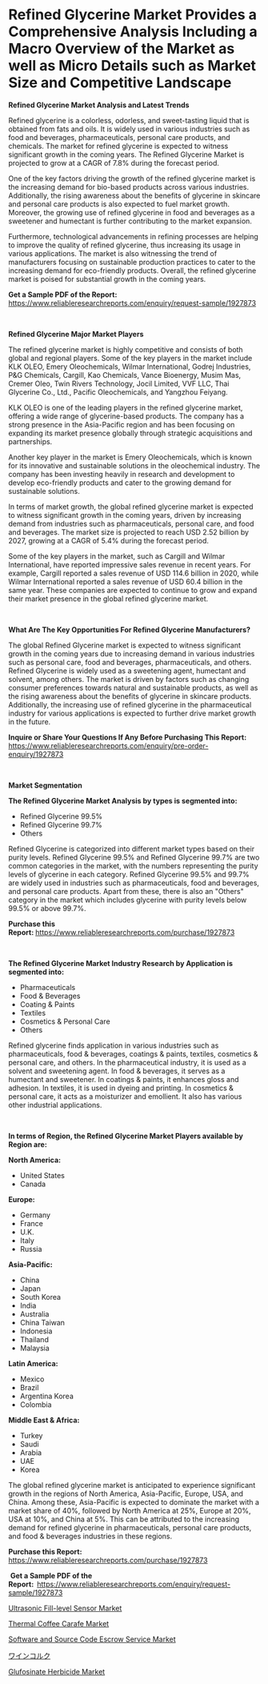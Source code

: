 <p><h1>Refined Glycerine Market Provides a Comprehensive Analysis Including a Macro Overview of the Market as well as Micro Details such as Market Size and Competitive Landscape</h1></p><p><strong>Refined Glycerine Market Analysis and Latest Trends</strong></p>
<p><p>Refined glycerine is a colorless, odorless, and sweet-tasting liquid that is obtained from fats and oils. It is widely used in various industries such as food and beverages, pharmaceuticals, personal care products, and chemicals. The market for refined glycerine is expected to witness significant growth in the coming years. The Refined Glycerine Market is projected to grow at a CAGR of 7.8% during the forecast period.</p><p>One of the key factors driving the growth of the refined glycerine market is the increasing demand for bio-based products across various industries. Additionally, the rising awareness about the benefits of glycerine in skincare and personal care products is also expected to fuel market growth. Moreover, the growing use of refined glycerine in food and beverages as a sweetener and humectant is further contributing to the market expansion.</p><p>Furthermore, technological advancements in refining processes are helping to improve the quality of refined glycerine, thus increasing its usage in various applications. The market is also witnessing the trend of manufacturers focusing on sustainable production practices to cater to the increasing demand for eco-friendly products. Overall, the refined glycerine market is poised for substantial growth in the coming years.</p></p>
<p><strong>Get a Sample PDF of the Report:&nbsp;</strong> <a href="https://www.reliableresearchreports.com/enquiry/request-sample/1927873">https://www.reliableresearchreports.com/enquiry/request-sample/1927873</a></p>
<p>&nbsp;</p>
<p><strong>Refined Glycerine Major Market Players</strong></p>
<p><p>The refined glycerine market is highly competitive and consists of both global and regional players. Some of the key players in the market include KLK OLEO, Emery Oleochemicals, Wilmar International, Godrej Industries, P&G Chemicals, Cargill, Kao Chemicals, Vance Bioenergy, Musim Mas, Cremer Oleo, Twin Rivers Technology, Jocil Limited, VVF LLC, Thai Glycerine Co., Ltd., Pacific Oleochemicals, and Yangzhou Feiyang.</p><p>KLK OLEO is one of the leading players in the refined glycerine market, offering a wide range of glycerine-based products. The company has a strong presence in the Asia-Pacific region and has been focusing on expanding its market presence globally through strategic acquisitions and partnerships.</p><p>Another key player in the market is Emery Oleochemicals, which is known for its innovative and sustainable solutions in the oleochemical industry. The company has been investing heavily in research and development to develop eco-friendly products and cater to the growing demand for sustainable solutions.</p><p>In terms of market growth, the global refined glycerine market is expected to witness significant growth in the coming years, driven by increasing demand from industries such as pharmaceuticals, personal care, and food and beverages. The market size is projected to reach USD 2.52 billion by 2027, growing at a CAGR of 5.4% during the forecast period.</p><p>Some of the key players in the market, such as Cargill and Wilmar International, have reported impressive sales revenue in recent years. For example, Cargill reported a sales revenue of USD 114.6 billion in 2020, while Wilmar International reported a sales revenue of USD 60.4 billion in the same year. These companies are expected to continue to grow and expand their market presence in the global refined glycerine market.</p></p>
<p>&nbsp;</p>
<p><strong>What Are The Key Opportunities For Refined Glycerine Manufacturers?</strong></p>
<p><p>The global Refined Glycerine market is expected to witness significant growth in the coming years due to increasing demand in various industries such as personal care, food and beverages, pharmaceuticals, and others. Refined Glycerine is widely used as a sweetening agent, humectant and solvent, among others. The market is driven by factors such as changing consumer preferences towards natural and sustainable products, as well as the rising awareness about the benefits of glycerine in skincare products. Additionally, the increasing use of refined glycerine in the pharmaceutical industry for various applications is expected to further drive market growth in the future.</p></p>
<p><strong>Inquire or Share Your Questions If Any Before Purchasing This Report:</strong> <a href="https://www.reliableresearchreports.com/enquiry/pre-order-enquiry/1927873">https://www.reliableresearchreports.com/enquiry/pre-order-enquiry/1927873</a></p>
<p>&nbsp;</p>
<p><strong>Market Segmentation</strong></p>
<p><strong>The Refined Glycerine Market Analysis by types is segmented into:</strong></p>
<p><ul><li>Refined Glycerine 99.5%</li><li>Refined Glycerine 99.7%</li><li>Others</li></ul></p>
<p><p>Refined Glycerine is categorized into different market types based on their purity levels. Refined Glycerine 99.5% and Refined Glycerine 99.7% are two common categories in the market, with the numbers representing the purity levels of glycerine in each category. Refined Glycerine 99.5% and 99.7% are widely used in industries such as pharmaceuticals, food and beverages, and personal care products. Apart from these, there is also an "Others" category in the market which includes glycerine with purity levels below 99.5% or above 99.7%.</p></p>
<p><strong>Purchase this Report:&nbsp;</strong><a href="https://www.reliableresearchreports.com/purchase/1927873">https://www.reliableresearchreports.com/purchase/1927873</a></p>
<p>&nbsp;</p>
<p><strong>The Refined Glycerine Market Industry Research by Application is segmented into:</strong></p>
<p><ul><li>Pharmaceuticals</li><li>Food & Beverages</li><li>Coating & Paints</li><li>Textiles</li><li>Cosmetics & Personal Care</li><li>Others</li></ul></p>
<p><p>Refined glycerine finds application in various industries such as pharmaceuticals, food & beverages, coatings & paints, textiles, cosmetics & personal care, and others. In the pharmaceutical industry, it is used as a solvent and sweetening agent. In food & beverages, it serves as a humectant and sweetener. In coatings & paints, it enhances gloss and adhesion. In textiles, it is used in dyeing and printing. In cosmetics & personal care, it acts as a moisturizer and emollient. It also has various other industrial applications.</p></p>
<p>&nbsp;</p>
<p><strong>In terms of Region, the Refined Glycerine Market Players available by Region are:</strong></p>
<p>
    <p> <strong> North America: </strong>
        <ul>
            <li>United States</li>
            <li>Canada</li>
        </ul>
        </p> 
    <p> <strong> Europe: </strong>
        <ul>
            <li>Germany</li>
            <li>France</li>
            <li>U.K.</li>
            <li>Italy</li>
            <li>Russia</li>
        </ul>
        </p> 
    <p> <strong> Asia-Pacific: </strong>
        <ul>
            <li>China</li>
            <li>Japan</li>
            <li>South Korea</li>
            <li>India</li>
            <li>Australia</li>
            <li>China Taiwan</li>
            <li>Indonesia</li>
            <li>Thailand</li>
            <li>Malaysia</li>
        </ul>
        </p> 
    <p> <strong> Latin America: </strong>
        <ul>
            <li>Mexico</li>
            <li>Brazil</li>
            <li>Argentina Korea</li>
            <li>Colombia</li>
        </ul>
        </p> 
    <p> <strong> Middle East & Africa: </strong>
        <ul>
            <li>Turkey</li>
            <li>Saudi</li>
            <li>Arabia</li>
            <li>UAE</li>
            <li>Korea</li>
        </ul>
    </p>
    </p>
<p><p>The global refined glycerine market is anticipated to experience significant growth in the regions of North America, Asia-Pacific, Europe, USA, and China. Among these, Asia-Pacific is expected to dominate the market with a market share of 40%, followed by North America at 25%, Europe at 20%, USA at 10%, and China at 5%. This can be attributed to the increasing demand for refined glycerine in pharmaceuticals, personal care products, and food & beverages industries in these regions.</p></p>
<p><strong>Purchase this Report: </strong><a href="https://www.reliableresearchreports.com/purchase/1927873">https://www.reliableresearchreports.com/purchase/1927873</a></p>
<p>&nbsp;<strong>Get a Sample PDF of the Report:&nbsp;&nbsp;</strong><a href="https://www.reliableresearchreports.com/enquiry/request-sample/1927873">https://www.reliableresearchreports.com/enquiry/request-sample/1927873</a></p>
<p><strong></strong></p>
<p><p><a href="https://summer-dogwood-3e9.notion.site/Ultrasonic-Fill-level-Sensor-Market-Size-Growth-Outlook-from-2024-to-2031-projecting-at-Market-s-T-df6b7983b43546ee9f91803719fe140b">Ultrasonic Fill-level Sensor Market</a></p><p><a href="https://view.publitas.com/reportprime-1/thermal-coffee-carafe-market-size-furnishes-valuable-information-encompassing-market-share-market-trends-and-projections-spanning-from-2024-to-2031/">Thermal Coffee Carafe Market</a></p><p><a href="https://forested-sushi-9b0.notion.site/Software-and-Source-Code-Escrow-Service-Market-Size-and-Examines-its-Market-Scope-with-a-Primary-F-82e8354f17314a1cac654b917bdaefcf">Software and Source Code Escrow Service Market</a></p><p><a href="https://medium.com/@jermainecrona2023/%E3%83%AF%E3%82%A4%E3%83%B3%E3%82%B3%E3%83%AB%E3%82%AF%E5%B8%82%E5%A0%B4%E3%83%AC%E3%83%9D%E3%83%BC%E3%83%88%E3%81%AF-%E3%81%93%E3%81%AE%E5%B8%82%E5%A0%B4%E3%81%AE%E6%9C%80%E6%96%B0%E3%81%AE%E3%83%88%E3%83%AC%E3%83%B3%E3%83%89%E3%82%84%E6%88%90%E9%95%B7%E6%A9%9F%E4%BC%9A%E3%82%92%E6%98%8E%E3%82%89%E3%81%8B%E3%81%AB%E3%81%97%E3%81%BE%E3%81%99-59f1687fefbd">ワインコルク</a></p><p><a href="https://view.publitas.com/reportprime-1/glufosinate-herbicide-market-offers-provide-insightful-data-for-the-time-period-from-2024-to-2031-and-also-provide-analysis-based-on-application-type-and-region/">Glufosinate Herbicide Market</a></p></p>